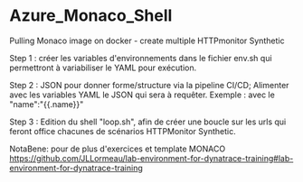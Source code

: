 # Azure_Monaco_Shell
Pulling Monaco image on docker - create multiple HTTPmonitor Synthetic 

Step 1 : créer les variables d'environnements dans le fichier env.sh qui permettront à variabiliser le YAML pour exécution.

Step 2 : JSON pour donner forme/structure via la pipeline CI/CD; Alimenter avec les variables YAML le JSON qui sera à requêter.
         Exemple : avec le "name":"{{.name}}"
         
Step 3 : Edition du shell "loop.sh", afin de créer une boucle sur les urls qui feront office chacunes de scénarios HTTPMonitor Synthetic.

NotaBene: pour de plus d'exercices et template MONACO https://github.com/JLLormeau/lab-environment-for-dynatrace-training#lab-environment-for-dynatrace-training
